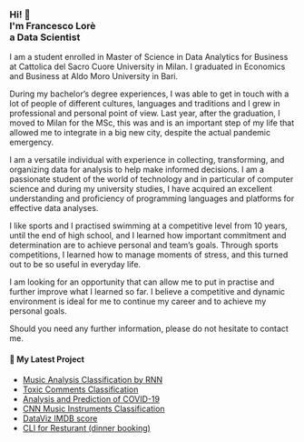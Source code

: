 <h3>Hi! 👋<br>I'm Francesco Lorè<br>a Data Scientist</h3>

I am a student enrolled in Master of Science in Data Analytics for Business at Cattolica del Sacro Cuore University in Milan. I graduated in Economics and Business at Aldo Moro University in Bari.

During my bachelor’s degree experiences, I was able to get in touch with a lot of people of different cultures, languages and traditions and I grew in professional and personal point of view. Last year, after the graduation, I moved to Milan for the MSc, this was and is an important step of my life that allowed me to integrate in a big new city, despite the actual pandemic emergency.

I am a versatile individual with experience in collecting, transforming, and organizing data for analysis to help make informed decisions.
I am a passionate student of the world of technology and in particular of computer science and during
my university studies, I have acquired an excellent understanding and proficiency of programming languages and platforms for effective data analyses.

I like sports and I practised swimming at a competitive level from 10 years, until the end of high school, and I learned how important commitment and determination are to achieve personal and team’s goals.
Through sports competitions, I learned how to manage moments of stress, and this turned out to be so useful in everyday life.

I am looking for an opportunity that can allow me to put in practise and further improve what I learned so far. I believe a competitive and dynamic environment is ideal for me to continue my career and to
achieve my personal goals.

Should you need any further information, please do not hesitate to contact me.

<h4>💼 My Latest Project</h4>

- [Music Analysis Classification by RNN](https://github.com/lf-data/music_analysis_classification)
- [Toxic Comments Classification](https://github.com/lf-data/toxic_comments_classification)
- [Analysis and Prediction of COVID-19](https://github.com/lf-data/covid-19-analysis)
- [CNN Music Instruments Classification](https://github.com/lf-data/cnn-music-instruments)
- [DataViz IMDB score](https://github.com/lf-data/dataviz-imdb)
- [CLI for Resturant (dinner booking)](https://github.com/lf-data/dinner-booking)
